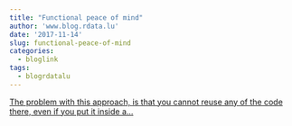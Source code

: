 ```yaml
---
title: "Functional peace of mind"
author: 'www.blog.rdata.lu'
date: '2017-11-14'
slug: functional-peace-of-mind
categories:
  - bloglink
tags:
  - blogrdatalu
---
```


[The problem with this approach, is that you cannot reuse any of the code there, even if you put it inside a...<click to read more>](http://www.blog.rdata.lu/post/2017-11-14-functional-peace-of-mind/)

